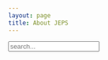 ```yaml
---
layout: page
title: About JEPS
---
```


<!-- Html Elements for Search -->
<div id="search-container">
  <input type="text" id="search-input" placeholder="search...">
  <ul id="results-container"></ul>
</div>

<!-- Script pointing to jekyll-search.js -->
<script src="{{ site.baseurl }}/node_modules/simple-jekyll-search/dest/jekyll-search.js" type="text/javascript"></script>
